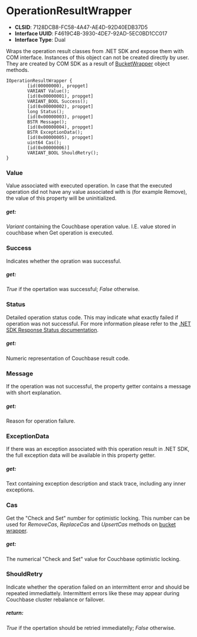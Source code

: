 # OperationResultWrapper #
* **CLSID**: 7128DCB8-FC58-4A47-AE4D-92D40EDB37D5
* **Interface UUID**: F4619C4B-3930-4DE7-92AD-5EC0BD1CC017
* **Interface Type**: Dual

Wraps the operation result classes from .NET SDK and expose them with COM interface. Instances of this object can not be created directly by user. They are created by COM SDK as a result of [BucketWrapper](BucketWrapper.md) object methods.

```chapel
IOperationResultWrapper {
        [id(00000000), propget]
        VARIANT Value();
        [id(0x00000001), propget]
        VARIANT_BOOL Success();
        [id(0x00000002), propget]
        long Status();
        [id(0x00000003), propget]
        BSTR Message();
        [id(0x00000004), propget]
        BSTR ExceptionData();
        [id(0x00000005), propget]
        uint64 Cas();
        [id(0x00000006)]
        VARIANT_BOOL ShouldRetry();
}
```


### Value ###
Value associated with executed operation. In case that the executed operation did not have any value associated with is (for example Remove), the value of this property will be uninitialized.

##### get: #####
*Variant* containing the Couchbase operation value. I.E. value stored in couchbase when Get operation is executed.


### Success ###
Indicates whether the opration was successful.

##### get: #####
*True* if the opertation was successful; *False* otherwise.


### Status ###
Detailed operation status code. This may indicate what exactly failed if operation was not successful. For more information please refer to the [.NET SDK Response Status documentation](http://docs.couchbase.com/sdk-api/couchbase-net-client-2.1.0/?topic=html/6a25fcd7-8827-5150-a120-7219769e482b.htm).

##### get: #####
Numeric representation of Couchbase result code.


### Message ###
If the operation was not successful, the property getter contains a message with short explanation.

##### get: #####
Reason for operation failure.


### ExceptionData ###
If there was an exception associated with this operation result in .NET SDK, the full exception data will be available in this property getter.

##### get: #####
Text containing exception description and stack trace, including any inner exceptions.


### Cas ###
Get the "Check and Set" number for optimistic locking. This number can be used for *RemoveCas*, *ReplaceCas* and *UpsertCas* methods on [bucket wrapper](BucketWrapper.md).

##### get: #####
The numerical "Check and Set" value for Couchbase optimistic locking.


### ShouldRetry ###
Indicate whether the operation failed on an intermittent error and should be repeated immediattely. Intermittent errors like these may appear during Couchbase cluster rebalance or failover.

##### return: #####
*True* if the opertation should be retried immediatelly; *False* otherwise.
